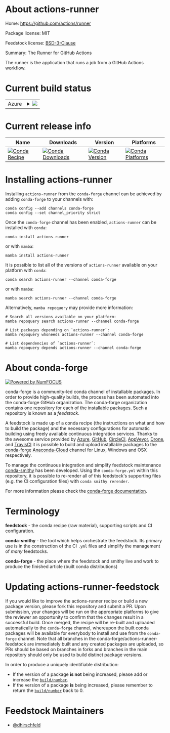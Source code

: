 About actions-runner
====================

Home: https://github.com/actions/runner

Package license: MIT

Feedstock license: [BSD-3-Clause](https://github.com/conda-forge/actions-runner-feedstock/blob/main/LICENSE.txt)

Summary: The Runner for GitHub Actions

The runner is the application that runs a job from a GitHub Actions workflow.


Current build status
====================


<table>
    
  <tr>
    <td>Azure</td>
    <td>
      <details>
        <summary>
          <a href="https://dev.azure.com/conda-forge/feedstock-builds/_build/latest?definitionId=16899&branchName=main">
            <img src="https://dev.azure.com/conda-forge/feedstock-builds/_apis/build/status/actions-runner-feedstock?branchName=main">
          </a>
        </summary>
        <table>
          <thead><tr><th>Variant</th><th>Status</th></tr></thead>
          <tbody><tr>
              <td>linux_64</td>
              <td>
                <a href="https://dev.azure.com/conda-forge/feedstock-builds/_build/latest?definitionId=16899&branchName=main">
                  <img src="https://dev.azure.com/conda-forge/feedstock-builds/_apis/build/status/actions-runner-feedstock?branchName=main&jobName=linux&configuration=linux_64_" alt="variant">
                </a>
              </td>
            </tr>
          </tbody>
        </table>
      </details>
    </td>
  </tr>
</table>

Current release info
====================

| Name | Downloads | Version | Platforms |
| --- | --- | --- | --- |
| [![Conda Recipe](https://img.shields.io/badge/recipe-actions--runner-green.svg)](https://anaconda.org/conda-forge/actions-runner) | [![Conda Downloads](https://img.shields.io/conda/dn/conda-forge/actions-runner.svg)](https://anaconda.org/conda-forge/actions-runner) | [![Conda Version](https://img.shields.io/conda/vn/conda-forge/actions-runner.svg)](https://anaconda.org/conda-forge/actions-runner) | [![Conda Platforms](https://img.shields.io/conda/pn/conda-forge/actions-runner.svg)](https://anaconda.org/conda-forge/actions-runner) |

Installing actions-runner
=========================

Installing `actions-runner` from the `conda-forge` channel can be achieved by adding `conda-forge` to your channels with:

```
conda config --add channels conda-forge
conda config --set channel_priority strict
```

Once the `conda-forge` channel has been enabled, `actions-runner` can be installed with `conda`:

```
conda install actions-runner
```

or with `mamba`:

```
mamba install actions-runner
```

It is possible to list all of the versions of `actions-runner` available on your platform with `conda`:

```
conda search actions-runner --channel conda-forge
```

or with `mamba`:

```
mamba search actions-runner --channel conda-forge
```

Alternatively, `mamba repoquery` may provide more information:

```
# Search all versions available on your platform:
mamba repoquery search actions-runner --channel conda-forge

# List packages depending on `actions-runner`:
mamba repoquery whoneeds actions-runner --channel conda-forge

# List dependencies of `actions-runner`:
mamba repoquery depends actions-runner --channel conda-forge
```


About conda-forge
=================

[![Powered by
NumFOCUS](https://img.shields.io/badge/powered%20by-NumFOCUS-orange.svg?style=flat&colorA=E1523D&colorB=007D8A)](https://numfocus.org)

conda-forge is a community-led conda channel of installable packages.
In order to provide high-quality builds, the process has been automated into the
conda-forge GitHub organization. The conda-forge organization contains one repository
for each of the installable packages. Such a repository is known as a *feedstock*.

A feedstock is made up of a conda recipe (the instructions on what and how to build
the package) and the necessary configurations for automatic building using freely
available continuous integration services. Thanks to the awesome service provided by
[Azure](https://azure.microsoft.com/en-us/services/devops/), [GitHub](https://github.com/),
[CircleCI](https://circleci.com/), [AppVeyor](https://www.appveyor.com/),
[Drone](https://cloud.drone.io/welcome), and [TravisCI](https://travis-ci.com/)
it is possible to build and upload installable packages to the
[conda-forge](https://anaconda.org/conda-forge) [Anaconda-Cloud](https://anaconda.org/)
channel for Linux, Windows and OSX respectively.

To manage the continuous integration and simplify feedstock maintenance
[conda-smithy](https://github.com/conda-forge/conda-smithy) has been developed.
Using the ``conda-forge.yml`` within this repository, it is possible to re-render all of
this feedstock's supporting files (e.g. the CI configuration files) with ``conda smithy rerender``.

For more information please check the [conda-forge documentation](https://conda-forge.org/docs/).

Terminology
===========

**feedstock** - the conda recipe (raw material), supporting scripts and CI configuration.

**conda-smithy** - the tool which helps orchestrate the feedstock.
                   Its primary use is in the construction of the CI ``.yml`` files
                   and simplify the management of *many* feedstocks.

**conda-forge** - the place where the feedstock and smithy live and work to
                  produce the finished article (built conda distributions)


Updating actions-runner-feedstock
=================================

If you would like to improve the actions-runner recipe or build a new
package version, please fork this repository and submit a PR. Upon submission,
your changes will be run on the appropriate platforms to give the reviewer an
opportunity to confirm that the changes result in a successful build. Once
merged, the recipe will be re-built and uploaded automatically to the
`conda-forge` channel, whereupon the built conda packages will be available for
everybody to install and use from the `conda-forge` channel.
Note that all branches in the conda-forge/actions-runner-feedstock are
immediately built and any created packages are uploaded, so PRs should be based
on branches in forks and branches in the main repository should only be used to
build distinct package versions.

In order to produce a uniquely identifiable distribution:
 * If the version of a package **is not** being increased, please add or increase
   the [``build/number``](https://docs.conda.io/projects/conda-build/en/latest/resources/define-metadata.html#build-number-and-string).
 * If the version of a package **is** being increased, please remember to return
   the [``build/number``](https://docs.conda.io/projects/conda-build/en/latest/resources/define-metadata.html#build-number-and-string)
   back to 0.

Feedstock Maintainers
=====================

* [@dhirschfeld](https://github.com/dhirschfeld/)

